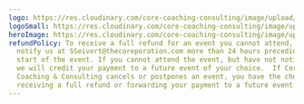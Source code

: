 ```yaml
---
logo: https://res.cloudinary.com/core-coaching-consulting/image/upload/v1660857570/ccc-logo-aug-2022_ebvjur.png
logoSmall: https://res.cloudinary.com/core-coaching-consulting/image/upload/v1660925201/ccc-logo-small-aug-2022_h162du.png
heroImage: https://res.cloudinary.com/core-coaching-consulting/image/upload/v1680363289/Supercharge_Your_Leadership_cropped_blue_lyrrji.jpg
refundPolicy: To receive a full refund for an event you cannot attend, you must
  notify us at SSeivert@thecoreporation.com more than 24 hours preceding the
  start of the event. If you cannot attend the event, but have not notified us,
  we will credit your payment to a future event of your choice.  If Core
  Coaching & Consulting cancels or postpones an event, you have the choice of
  receiving a full refund or forwarding your payment to a future event.
---
```

